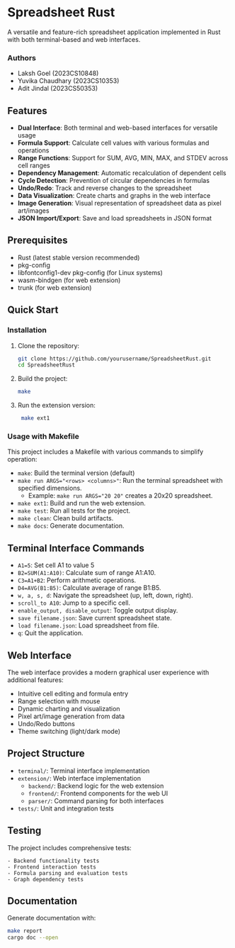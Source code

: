 # Spreadsheet Rust
A versatile and feature-rich spreadsheet application implemented in Rust with both terminal-based and web interfaces.
### Authors
- Laksh Goel (2023CS10848)
- Yuvika Chaudhary (2023CS10353)
- Adit Jindal (2023CS50353)
## Features
- **Dual Interface**: Both terminal and web-based interfaces for versatile usage
- **Formula Support**: Calculate cell values with various formulas and operations
- **Range Functions**: Support for SUM, AVG, MIN, MAX, and STDEV across cell ranges
- **Dependency Management**: Automatic recalculation of dependent cells
- **Cycle Detection**: Prevention of circular dependencies in formulas
- **Undo/Redo**: Track and reverse changes to the spreadsheet
- **Data Visualization**: Create charts and graphs in the web interface
- **Image Generation**: Visual representation of spreadsheet data as pixel art/images
- **JSON Import/Export**: Save and load spreadsheets in JSON format

## Prerequisites
- Rust (latest stable version recommended)
- pkg-config
- libfontconfig1-dev pkg-config (for Linux systems)
- wasm-bindgen (for web extension)
- trunk (for web extension)

## Quick Start
### Installation
1. Clone the repository:
   ```bash
   git clone https://github.com/yourusername/SpreadsheetRust.git
   cd SpreadsheetRust
   ```
2. Build the project:
   ```bash
   make
   ```
3. Run the extension version:
   ```bash
    make ext1
    ```

### Usage with Makefile
This project includes a Makefile with various commands to simplify operation:
- `make`: Build the terminal version (default)
- `make run ARGS="<rows> <columns>"`: Run the terminal spreadsheet with specified dimensions.
  - Example: `make run ARGS="20 20"` creates a 20x20 spreadsheet.
- `make ext1`: Build and run the web extension.
- `make test`: Run all tests for the project.
- `make clean`: Clean build artifacts.
- `make docs`: Generate documentation.

## Terminal Interface Commands
- `A1=5`: Set cell A1 to value 5
- `B2=SUM(A1:A10)`: Calculate sum of range A1:A10.
- `C3=A1+B2`: Perform arithmetic operations.
- `D4=AVG(B1:B5)`: Calculate average of range B1:B5.
- `w, a, s, d`: Navigate the spreadsheet (up, left, down, right).
- `scroll_to A10`: Jump to a specific cell.
- `enable_output, disable_output`: Toggle output display.
- `save filename.json`: Save current spreadsheet state.
- `load filename.json`: Load spreadsheet from file.
- `q`: Quit the application.

## Web Interface
The web interface provides a modern graphical user experience with additional features:

- Intuitive cell editing and formula entry
- Range selection with mouse
- Dynamic charting and visualization
- Pixel art/image generation from data
- Undo/Redo buttons
- Theme switching (light/dark mode)

## Project Structure
- `terminal/`: Terminal interface implementation
- `extension/`: Web interface implementation
    - `backend/`: Backend logic for the web extension
    - `frontend/`: Frontend components for the web UI
    - `parser/`: Command parsing for both interfaces
- `tests/`: Unit and integration tests

## Testing
The project includes comprehensive tests:
    
    - Backend functionality tests
    - Frontend interaction tests
    - Formula parsing and evaluation tests
    - Graph dependency tests

## Documentation
Generate documentation with:
```bash
make report
cargo doc --open
```

<!-- For terminal:
cargo run #rows #cols - to specify size to initiate
cargo run #rows #cols path - to open from a given json file as per the path. If the path does not work, then a new sheet as per the given dimensions is initiated.

For web:
trunk serve - creates a new sheet of 100 x 100 (default size)
setting environment variables for rows and columns: - to create new sheet of the specified size
Windows - $env:MY_ROWS="#"; $env:MY_COLS="#"; trunk serve
Linux - MY_ROWS=# MY_COLS=# trunk serve

After using env variables, they can be reset using - 
Windows: Remove-Item Env:VAR_NAME
Linux: unset VAR_NAME -->